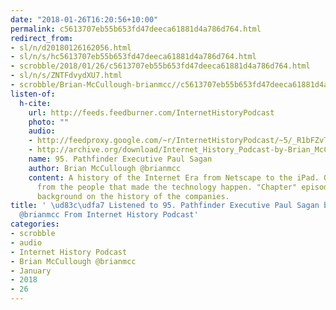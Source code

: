 ```yaml
---
date: "2018-01-26T16:20:56+10:00"
permalink: c5613707eb55b653fd47deeca61881d4a786d764.html
redirect_from:
- sl/n/d20180126162056.html
- sl/n/s/hc5613707eb55b653fd47deeca61881d4a786d764.html
- scrobble/2018/01/26/c5613707eb55b653fd47deeca61881d4a786d764.html
- sl/n/s/ZNTFdvydXU7.html
- scrobble/Brian-McCullough-brianmcc//c5613707eb55b653fd47deeca61881d4a786d764.html
listen-of:
  h-cite:
    url: http://feeds.feedburner.com/InternetHistoryPodcast
    photo: ""
    audio:
    - http://feedproxy.google.com/~r/InternetHistoryPodcast/~5/_R1bFZvTbaA/95._Pathfinder_Executive_Paul_Sagan.mp3
    - http://archive.org/download/Internet_History_Podcast-by-Brian_McCullough/95_Pathfinder_Executive_Paul_Sagan.mp3
    name: 95. Pathfinder Executive Paul Sagan
    author: Brian McCullough @brianmcc
    content: A history of the Internet Era from Netscape to the iPad. Oral histories
      from the people that made the technology happen. "Chapter" episodes providing
      background on the history of the companies.
title: ' \ud83c\udfa7 Listened to 95. Pathfinder Executive Paul Sagan by Brian McCullough
  @brianmcc From Internet History Podcast'
categories:
- scrobble
- audio
- Internet History Podcast
- Brian McCullough @brianmcc
- January
- 2018
- 26
---
```

